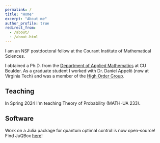 ```yaml
---
permalink: /
title: "Home"
excerpt: "About me"
author_profile: true
redirect_from: 
  - /about/
  - /about.html
---
```

I am an NSF postdoctoral fellow at the Courant Institute of Mathematical Sciences.

I obtained a Ph.D. from the [Department of Applied Mathematics](https://www.colorado.edu/amath/) at CU Boulder. As a graduate student I worked with Dr. Daniel Appelö (now at Virginia Tech) and was a member of the [High Order Group](https://sites.google.com/vt.edu/appel-high-order-group).


## Teaching 
In Spring 2024 I'm teaching Theory of Probability (MATH-UA 233).

## Software
Work on a Julia package for quantum optimal control is now open-source! Find JuQBox [here](https://github.com/LLNL/Juqbox.jl)!

